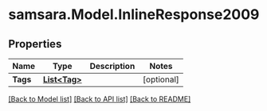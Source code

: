 # samsara.Model.InlineResponse2009
## Properties

Name | Type | Description | Notes
------------ | ------------- | ------------- | -------------
**Tags** | [**List&lt;Tag&gt;**](Tag.md) |  | [optional] 

[[Back to Model list]](../README.md#documentation-for-models) [[Back to API list]](../README.md#documentation-for-api-endpoints) [[Back to README]](../README.md)

